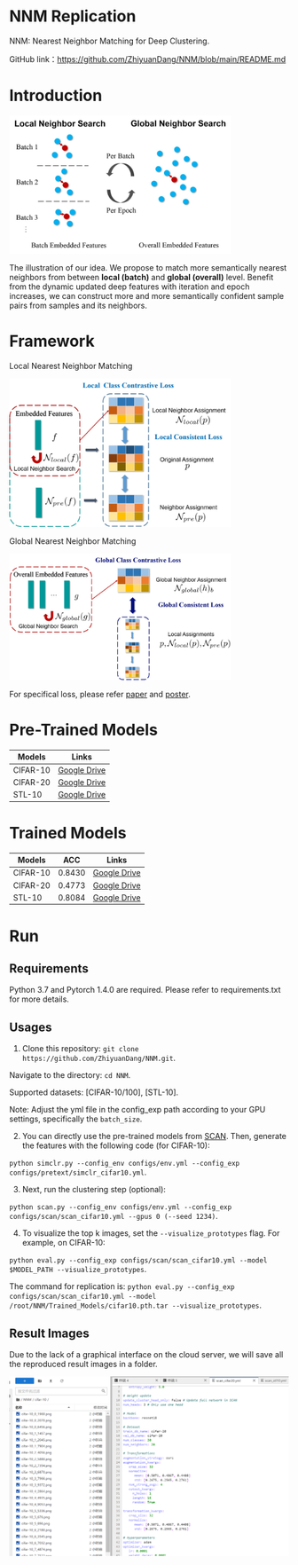 # NNM Replication
NNM: Nearest Neighbor Matching for Deep Clustering.

GitHub link：https://github.com/ZhiyuanDang/NNM/blob/main/README.md

# Introduction


<img src="images/ill_idea.jpg" width="400" />

<p> The illustration of our idea. We propose to match more semantically nearest neighbors from between <b>local (batch)</b> and <b>global (overall)</b> level. Benefit from the dynamic updated deep features with iteration and epoch increases, we can construct more and more semantically confident sample pairs from samples and its neighbors. </p>

# Framework
Local Nearest Neighbor Matching

<img src="images/local_loss.jpg" width="400" />

Global Nearest Neighbor Matching

<img src="images/global_loss.jpg" width="400" />

For specifical loss, please refer [paper](./dzy-CVPR2021-NNM-final.pdf) and [poster](./4001-poster.pdf).

# Pre-Trained Models
|  Models    | Links |
|  ----   | ---- |
| CIFAR-10   | [Google Drive](https://drive.google.com/file/d/1Wk3wJZ1puU8ptAaMgLOhviG54ooGMXPf/view?usp=sharing) |
| CIFAR-20   | [Google Drive](https://drive.google.com/file/d/1GELVDCmompIT12iKv-Ib4SBNnfohmUTH/view?usp=sharing) |
| STL-10   | [Google Drive](https://drive.google.com/file/d/1ZK5zs6jfjm6_CCm4gf6Ji0gGGrQCc0bk/view?usp=sharing) |

# Trained Models
|  Models   | ACC  | Links |
|  ----  | ----  | ---- |
| CIFAR-10  | 0.8430 | [Google Drive](https://drive.google.com/file/d/1_7tua1Sam5T1s9fhopAw3buIBLrnI3dy/view?usp=sharing) |
| CIFAR-20  | 0.4773 | [Google Drive](https://drive.google.com/file/d/1-kqS3Myrw6S1Y9O0kjsHB3kiCv1_d-yw/view?usp=sharing) |
| STL-10  | 0.8084 | [Google Drive](https://drive.google.com/file/d/1aC4aKkoRO2kKAQv1COYcucqRcZ6rdk59/view?usp=sharing) |

# Run
## Requirements
Python 3.7 and Pytorch 1.4.0 are required. Please refer to requirements.txt for more details.
## Usages

1. Clone this repository: `git clone https://github.com/ZhiyuanDang/NNM.git`.

Navigate to the directory: `cd NNM`.

Supported datasets: [CIFAR-10/100], [STL-10].

Note: Adjust the yml file in the config_exp path according to your GPU settings, specifically the `batch_size`.

2. You can directly use the pre-trained models from [SCAN](https://github.com/wvangansbeke/Unsupervised-Classification). Then, generate the features with the following code (for CIFAR-10):

`python simclr.py --config_env configs/env.yml --config_exp configs/pretext/simclr_cifar10.yml`.

3. Next, run the clustering step (optional): 

`python scan.py --config_env configs/env.yml --config_exp configs/scan/scan_cifar10.yml --gpus 0 (--seed 1234)`.

4. To visualize the top k images, set the `--visualize_prototypes` flag. For example, on CIFAR-10:
   
`python eval.py --config_exp configs/scan/scan_cifar10.yml --model $MODEL_PATH --visualize_prototypes`.

The command for replication is: `python eval.py --config_exp configs/scan/scan_cifar10.yml --model /root/NNM/Trained_Models/cifar10.pth.tar --visualize_prototypes`.

## Result Images

Due to the lack of a graphical interface on the cloud server, we will save all the reproduced result images in a folder.

<img src="1111.png" width="800" />


